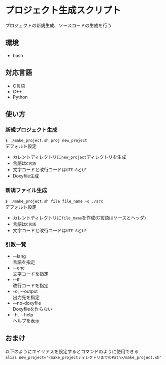 # プロジェクト生成スクリプト
プロジェクトの新規生成、ソースコードの生成を行う

## 環境
* bash

## 対応言語
* C言語
* C++
* Python


## 使い方

### 新規プロジェクト生成
`$ ./make_project.sh proj new_project`  
デフォルト設定
* カレントディレクトリに`new_project`ディレクトリを生成  
* 言語は`C言語`  
* 文字コードと改行コードは`UTF-8`と`LF`  
* Doxyfile生成

### 新規ファイル生成
`$ ./make_project.sh file file_name -o ./src`  
デフォルト設定
* カレントディレクトリに`file_name`を作成(C言語はソースとヘッダ)
* 言語は`C言語`
* 文字コードと改行コードは`UTF-8`と`LF`

### 引数一覧
* --lang  
   言語を指定
* --enc  
   文字コードを指定
* --lf  
   改行コードを指定
* -o, --output  
   出力先を指定
* --no-doxyfile  
   Doxyfileを作らない
* -h, --help  
   ヘルプを表示

## おまけ
以下のようにエイリアスを設定するとコマンドのように使用できる  
`alias new_project='<make_projectディレクトリまでのPath>/make_project.sh'`
